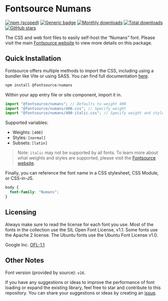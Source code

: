 # Fontsource Numans

[![npm (scoped)](https://img.shields.io/npm/v/@fontsource/numans?color=brightgreen)](https://www.npmjs.com/package/@fontsource/numans) [![Generic badge](https://img.shields.io/badge/fontsource-passing-brightgreen)](https://github.com/fontsource/fontsource) [![Monthly downloads](https://badgen.net/npm/dm/@fontsource/numans)](https://github.com/fontsource/fontsource) [![Total downloads](https://badgen.net/npm/dt/@fontsource/numans)](https://github.com/fontsource/fontsource) [![GitHub stars](https://img.shields.io/github/stars/fontsource/fontsource.svg?style=social&label=Star)](https://github.com/fontsource/fontsource/stargazers)

The CSS and web font files to easily self-host the “Numans” font. Please visit the main [Fontsource website](https://fontsource.org/fonts/numans) to view more details on this package.

## Quick Installation

Fontsource offers multiple methods to import the CSS, including using a bundler like Vite or using SASS. You can find full documentation [here](https://fontsource.org/docs/getting-started/introduction).

```javascript
npm install @fontsource/numans
```

Within your app entry file or site component, import it in.

```javascript
import "@fontsource/numans"; // Defaults to weight 400
import "@fontsource/numans/400.css"; // Specify weight
import "@fontsource/numans/400-italic.css"; // Specify weight and style
```

Supported variables:
- Weights: `[400]`
- Styles: `[normal]`
- Subsets: `[latin]`

> Note: `italic` may not be supported by all fonts. To learn more about what weights and styles are supported, please visit the [Fontsource website](https://fontsource.org/fonts/numans).

Finally, you can reference the font name in a CSS stylesheet, CSS Module, or CSS-in-JS.

```css
body {
  font-family: "Numans";
}
```

## Licensing
Always make sure to read the license for each font you use. Most of the fonts in the collection use the SIL Open Font License, v1.1. Some fonts use the Apache 2 license. The Ubuntu fonts use the Ubuntu Font License v1.0.

Google Inc.
[OFL-1.1](http://scripts.sil.org/OFL)

## Other Notes
Font version (provided by source): `v16`.

If you have any suggestions or ideas to improve the performance of font loading or expand the existing library, feel free to star and contribute to this repository. You can share your suggestions or ideas by creating an [issue](https://github.com/fontsource/fontsource/issues).